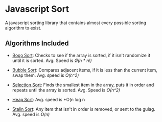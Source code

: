 # Javascript Sort

A javascript sorting library that contains almost every possible sorting algorithm to exist.


## Algorithms Included

- [Bogo Sort](https://en.wikipedia.org/wiki/Bogosort): Checks to see if the array is sorted, if it isn't randomize it until it is sorted. Avg. Speed is *Ø(n * n!)*

- [Bubble Sort](https://en.wikipedia.org/wiki/Bubble_sort): Compares adjacent items, if it is less than the current item, swap them. Avg. speed is *O(n^2)*
- [Selection Sort](https://en.wikipedia.org/wiki/Selection_sort): Finds the smallest item in the array, puts it in order and repeats until the array is sorted. Avg. Speed is *O(n^2)*
- [Heap Sort](https://en.wikipedia.org/wiki/Heapsort): Avg. speed is *O(n log n
- [Stalin Sort](https://github.com/gustavo-depaula/stalin-sort): Any item that isn't in order is removed, or sent to the gulag. Avg. speed is *O(n)*
